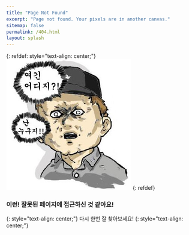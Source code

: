 ```yaml
---
title: "Page Not Found"
excerpt: "Page not found. Your pixels are in another canvas."
sitemap: false
permalink: /404.html
layout: splash
---
```


{: refdef: style="text-align: center;"}
![여긴어디 난누구](/assets/images/posts/bookmark/404.png)
{: refdef}


### 이런! 잘못된 페이지에 접근하신 것 같아요!
{: style="text-align: center;"}
다시 한번 잘 찾아보세요!
{: style="text-align: center;"}



<script type="text/javascript">
  var GOOG_FIXURL_LANG = 'ko';
  var GOOG_FIXURL_SITE = '{{ site.url }}'
</script>
<script type="text/javascript"
  src="//linkhelp.clients.google.com/tbproxy/lh/wm/fixurl.js">
</script>

